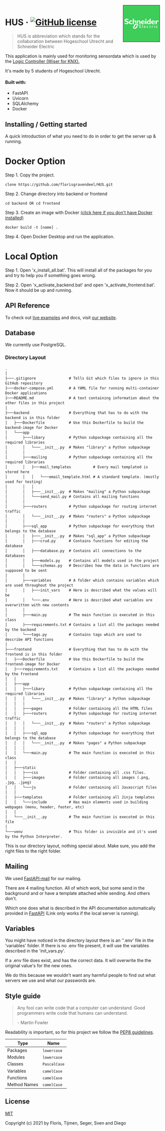<img src="./frontend/static/images/se-logo.png" alt="Logo of the project" align="right">

# HUS &middot; [![GitHub license](https://img.shields.io/badge/license-MIT-blue.svg?style=flat-square)](https://github.com/your/your-project/blob/master/LICENSE)
> HUS is abbreviation which stands for the collaboration between Hogeschool Utrecht and Schneider Electric

This application is mainly used for monitoring sensordata which is used by the [Logic Controller (Wiser for KNX).](https://www.se.com/nl/nl/product/LSS100100/wiser-for-knx---homelynk-logic-controller/)

It's made by 5 students of Hogeschool Utrecht.

#### Built with:
* FastAPI
* Uvicorn
* SQLAlchemy
* Docker

## Installing / Getting started

A quick introduction of what you need to do in order to get the server up &
running.

# Docker Option

Step 1. Copy the project.
```shell
clone https://github.com/florisgravendeel/HUS.git
```
Step 2. Change directory into backend or frontend
```shell
cd backend OR cd frontend
```
Step 3. Create an image with Docker  [(click here if you don't have Docker installed)](https://docs.docker.com/get-docker/)
```shell
docker build -t [name] .
```
Step 4. Open Docker Desktop and run the application.

# Local Option

Step 1. Open 'x_install_all.bat'.
This will install all of the packages for you and try to help you if something goes wrong.

Step 2. Open 'x_activate_backend.bat' and open 'x_activate_frontend.bat'.
Now it should be up and running.

## API Reference

To check out [live examples](https://www.youtube.com/watch?v=wpV-gGA4PSk) and docs, visit [our website](https://www.youtube.com/watch?v=wpV-gGA4PSk).

## Database

We currently use PostgreSQL. 

### Directory Layout
```
.
│
├───.gitignore               # Tells Git which files to ignore in this GitHub repository
├───docker-compose.yml       # A YAML file for running multi-container Docker applications
├───README.md                # A text containing information about the other files in this project
│ 
├───backend                  # Everything that has to do with the backend is in this folder
│   ├───Dockerfile           # Use this Dockerfile to build the backend-image for Docker
│   └───app
│       ├───libary           # Python subpackage containing all the required libraries
│       │   └───__init__.py  # Makes "library" a Python subpackage
│       │
│       ├───mailing          # Python subpackage containing all the required libraries
│       │   ├───mail_templates          # Every mail templated is stored here
│       │   │   └───email_template.html # A standard template. (mostly used for testing)
│       │   │
│       │   ├───__init__.py  # Makes "mailing" a Python subpackage
│       │   └───send_mail.py # Contains all mailing functions
│       │
│       ├───routers          # Python subpackage for routing internet traffic
│       │   └───__init__.py  # Makes "routers" a Python subpackage
│       │
│       ├───sql_app          # Python subpackage for everything that belongs to the database
│       │   ├───__init__.py  # Makes "sql_app" a Python subpackage 
│       │   ├───crud.py      # Contains functions for editing the database
│       │   ├───database.py  # Contains all connections to the databases
│       │   ├───models.py    # Contains all models used in the project
│       │   └───schemas.py   # Describes how the data in functions are supposed to be sent
│       │
│       ├───variables        # A folder which contains variables which are used throughout the project
│       │   ├───init_vars    # Here is described what the values will be
│       │   └───.env         # Here is described what variables are overwritten with new contents
│       │
│       ├───main.py          # The main function is executed in this class
│       ├───requirements.txt # Contains a list all the packages needed by the backend 
│       └───tags.py          # Contains tags which are used to describe API functions
│ 
├───frontend                 # Everything that has to do with the frontend is in this folder
│   ├───Dockerfile           # Use this Dockerfile to build the frontend-image for Docker
│   ├───requirements.txt     # Contains a list all the packages needed by the frontend 
│   │
│   ├───app
│   │   ├───libary           # Python subpackage containing all the required libraries
│   │   │   └───__init__.py  # Makes "library" a Python subpackage 
│   │   │
│   │   ├───pages            # Folder containing all the HTML files 
│   │   ├───routers          # Python subpackage for routing internet traffic
│   │   │   └───__init__.py  # Makes "routers" a Python subpackage
│   │   │
│   │   ├───sql_app          # Python subpackage for everything that belongs to the database
│   │   │   └───__init__.py  # Makes "pages" a Python subpackage  
│   │   │
│   │   └───main.py          # The main function is executed in this class
│   │
│   ├───static
│   │   ├───css              # Folder containing all .css files.
│   │   ├───images           # Folder containing all images (.png, .jpg, .jpeg)
│   │   └───js               # Folder containing all Javascript files
│   │
│   ├───templates            # Folder containing all Jinja templates
│   │   └───include          # Has main elements used in building webpages (menu, header, footer, etc) 
│   │
│   └───__init__.py          # The main function is executed in this file
│
└───venv                     # This folder is invisible and it's used by the Python Interpreter. 
```

This is our directory layout, nothing special about. Make sure, you add the right files to the right folder.

## Mailing

We used [FastAPI-mail](https://github.com/sabuhish/fastapi-mail) for our mailing.

There are 4 mailing function.
All of which work, but some send in the background and or have a template attached while sending.
And others don't. 

Which one does what is described in the API documentation automatically provided in [FastAPI](127.0.0.1:8000/docs/) 
(Link only works if the local server is running).

## Variables

You might have noticed in the directory layout there is an ''.env' file in the 'variables' folder.
If there is no .env file present, it will use the variables described in the 'init_vars.py'.

If a .env file does exist, and has the correct data. It will overwrite the the original value's for the new ones.

We do this because we wouldn't want any harmful people to find out what servers we use and what our passwords are.

## Style guide
> Any fool can write code that a computer can understand. Good programmers write code that humans can understand. 
>
>  *-* Martin Fowler

Readability is important, so for this project we follow the [PEP8 guidelines](https://www.python.org/dev/peps/pep-0008/).

| Type  | Name | 
| --------  | ------------------- | 
| Packages | ``` lowercase ```      | 
| Modules | ``` lowercase ``` |
| Classes | ``` PascalCase ``` |
| Variables | ``` camelCase ``` |
| Functions | ``` camelCase ``` |
| Method Names | ``` camelCase ``` |

## License

[MIT](https://opensource.org/licenses/MIT)

Copyright (c) 2021 by Floris, Tijmen, Seger, Sven and Diego